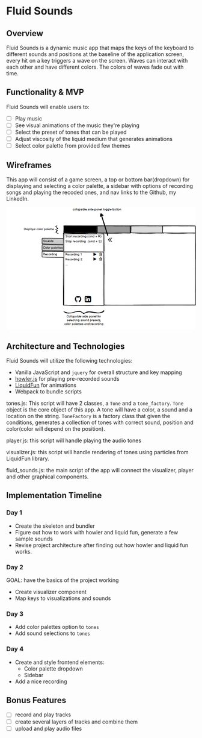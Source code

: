 # Fluid Sounds

[howler]: https://github.com/goldfire/howler.js/
[lf]: https://github.com/google/liquidfun

## Overview

Fluid Sounds is a dynamic music app that maps the keys of the keyboard to different sounds and positions at the baseline of the application screen, every hit on a key triggers a wave on the screen. Waves can interact with each other and have different colors. The colors of waves fade out with time.

## Functionality & MVP

Fluid Sounds will enable users to:

- [ ] Play music
- [ ] See visual animations of the music they're playing
- [ ] Select the preset of tones that can be played
- [ ] Adjust viscosity of the liquid medium that generates animations
- [ ] Select color palette from provided few themes

## Wireframes
This app will consist of a game screen, a top or bottom bar(dropdown) for displaying and selecting a color palette, a sidebar with options of recording songs and playing the recoded ones, and nav links to the Github, my LinkedIn.

![image of splash](./wireframe.png)

## Architecture and Technologies

Fluid Sounds will utilize the following technologies:

  * Vanilla JavaScript and `jquery` for overall structure and key mapping
  * [howler.js][howler] for playing pre-recorded sounds
  * [LiquidFun][lf] for animations
  * Webpack to bundle scripts


tones.js: This script will have 2 classes, a `Tone` and a `tone_factory`. `Tone` object is the core object of this app. A tone will have a color, a sound and a location on the string. `ToneFactory` is a factory class that given the conditions, generates a collection of tones with correct sound, position and color(color will depend on the position).

player.js: this script will handle playing the audio tones

visualizer.js: this script will handle rendering of tones using particles from LiquidFun library.

fluid_sounds.js: the main script of the app will connect the visualizer, player and other graphical components.

## Implementation Timeline

### Day 1
* Create the skeleton and bundler
* Figure out how to work with howler and liquid fun, generate a few sample sounds
* Revise project architecture after finding out how howler and liquid fun works.

### Day 2
GOAL: have the basics of the project working
* Create visualizer component
* Map keys to visualizations and sounds

### Day 3
* Add color palettes option to `tones`
* Add sound selections to `tones`

### Day 4
* Create and style frontend elements:
  - Color palette dropdown
  - Sidebar
* Add a nice recording

## Bonus Features
- [ ] record and play tracks
- [ ] create several layers of tracks and combine them
- [ ] upload and play audio files
